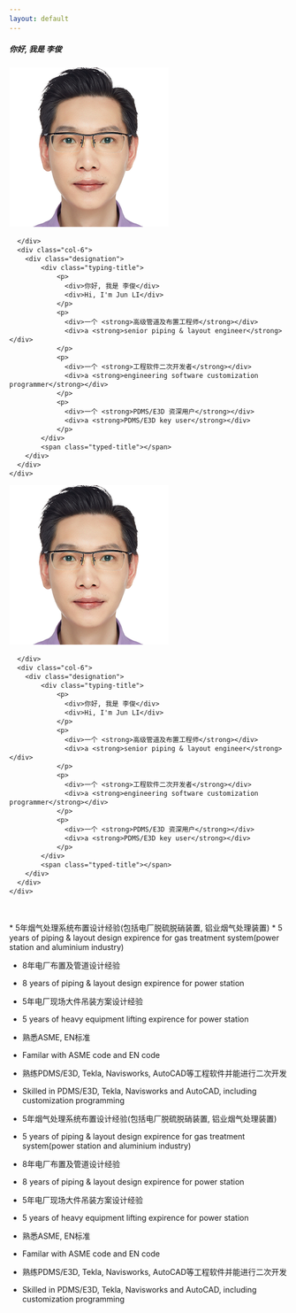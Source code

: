 ```yaml
---
layout: default
---
```


<div class="card">

  <div class="card-body">
    <h5 class="card-title">你好, 我是 李俊</h5>
    <div class="row align-items-center">
      <div class="col-4">
        <div class="image"><img src="/media/profile.png" alt=""></div>

      </div>
      <div class="col-6">
        <div class="designation">
            <div class="typing-title">
                <p>
                  <div>你好, 我是 李俊</div>
                  <div>Hi, I'm Jun LI</div>
                </p>
                <p>
                  <div>一个 <strong>高级管道及布置工程师</strong></div>
                  <div>a <strong>senior piping & layout engineer</strong></div>
                </p>
                <p>
                  <div>一个 <strong>工程软件二次开发者</strong></div>
                  <div>a <strong>engineering software customization programmer</strong></div>
                </p>
                <p>
                  <div>一个 <strong>PDMS/E3D 资深用户</strong></div>
                  <div>a <strong>PDMS/E3D key user</strong></div>
                </p>
            </div>
            <span class="typed-title"></span>
        </div>
      </div>
    </div>
  </div>
</div>
    <div class="row align-items-center">
      <div class="col-4">
        <div class="image"><img src="/media/profile.png" alt=""></div>

      </div>
      <div class="col-6">
        <div class="designation">
            <div class="typing-title">
                <p>
                  <div>你好, 我是 李俊</div>
                  <div>Hi, I'm Jun LI</div>
                </p>
                <p>
                  <div>一个 <strong>高级管道及布置工程师</strong></div>
                  <div>a <strong>senior piping & layout engineer</strong></div>
                </p>
                <p>
                  <div>一个 <strong>工程软件二次开发者</strong></div>
                  <div>a <strong>engineering software customization programmer</strong></div>
                </p>
                <p>
                  <div>一个 <strong>PDMS/E3D 资深用户</strong></div>
                  <div>a <strong>PDMS/E3D key user</strong></div>
                </p>
            </div>
            <span class="typed-title"></span>
        </div>
      </div>
    </div>

<br>
<br>
<div class="card">
  <div class="card-body">
*   5年烟气处理系统布置设计经验(包括电厂脱硫脱硝装置, 铝业烟气处理装置)
*   5 years of piping & layout design expirence for gas treatment system(power station and aluminium industry)

*   8年电厂布置及管道设计经验
*   8 years of piping & layout design expirence for power station

*   5年电厂现场大件吊装方案设计经验
*   5 years of heavy equipment lifting expirence for power station

*   熟悉ASME, EN标准
*   Familar with ASME code and EN code

*   熟练PDMS/E3D, Tekla, Navisworks, AutoCAD等工程软件并能进行二次开发
*   Skilled in PDMS/E3D, Tekla, Navisworks and AutoCAD, including customization programming
  </div>
</div>

*   5年烟气处理系统布置设计经验(包括电厂脱硫脱硝装置, 铝业烟气处理装置)
*   5 years of piping & layout design expirence for gas treatment system(power station and aluminium industry)

*   8年电厂布置及管道设计经验
*   8 years of piping & layout design expirence for power station

*   5年电厂现场大件吊装方案设计经验
*   5 years of heavy equipment lifting expirence for power station

*   熟悉ASME, EN标准
*   Familar with ASME code and EN code

*   熟练PDMS/E3D, Tekla, Navisworks, AutoCAD等工程软件并能进行二次开发
*   Skilled in PDMS/E3D, Tekla, Navisworks and AutoCAD, including customization programming
